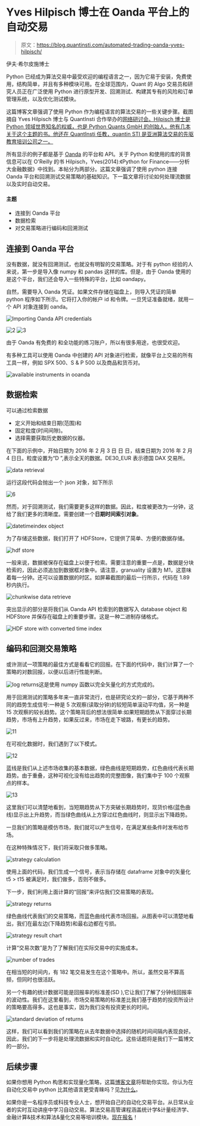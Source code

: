 # Yves Hilpisch 博士在 Oanda 平台上的自动交易

> 原文：<https://blog.quantinsti.com/automated-trading-oanda-yves-hilpisch/>

伊夫·希尔皮施博士

Python 已经成为算法交易中最受欢迎的编程语言之一，因为它易于安装，免费使用，结构简单，并且有多种模块可用。在全球范围内，Quant 的 Algo 交易员和研究人员正在广泛使用 Python 进行原型开发、回溯测试、构建其专有的风险和订单管理系统，以及优化测试模块。

这篇博客文章强调了使用 Python 作为编程语言的算法交易的一些关键步骤。截图摘自 Yves Hilpisch 博士与 QuantInsti 合作举办的[网络研讨会。Hilpisch 博士是 Python 领域世界知名的权威，也是 Python Quants GmbH 的创始人，他有几本关于这个主题的书。他还在 QuantInsti 任教，quantin STI 是亚洲算法交易的先驱教育培训公司之一。](https://blog.quantinsti.com/automated-trading-with-python-webinar/)

所有显示的例子都是基于 [Oanda](http://oanda.com) 的平台和 API。关于 Python 和使用的库的背景信息可以在 O'Reilly 的书 Hilpisch，Yves(2014):《Python for Finance——分析大金融数据》中找到。本帖分为两部分。这篇文章强调了使用 python 连接 Oanda 平台和回溯测试交易策略的基础知识。下一篇文章将讨论如何处理流数据以及实时自动交易。

#### **主题**

*   连接到 Oanda 平台
*   数据检索
*   对交易策略进行编码和回溯测试

## **连接到 Oanda 平台**

没有数据，就没有回溯测试，也就没有明智的交易策略。对于有 python 经验的人来说，第一步是导入像 numpy 和 pandas 这样的库。但是，由于 Oanda 使用的是这个平台，我们还会导入一些特殊的平台，比如 oandapy。

自然，需要导入 Oanda 凭证。如果文件存储在磁盘上，则导入凭证的简单 python 程序如下所示。它将打入你的帐户 id 和令牌。一旦凭证准备就绪，就用一个 API 对象连接到 oanda。

![Importing Oanda API credentials](img/e3a8a316b1a741c09c6124fab30fec2c.png)

![2](img/5595ba9daee2f2a49751f2d4af0eb56b.png) ![3](img/c851c84bb675e1d8c64213783aefc4be.png)

由于 Oanda 有免费的 和全功能的练习账户，所以有很多用途，也很受欢迎。

有多种工具可以使用 Oanda 中创建的 API 对象进行检索，就像平台上交易的所有工具一样，例如 SPX 500、S & P 500 以及商品和货币对。

![available instruments in ooanda](img/41040b7d394070de6b50a54091136e62.png)

## **数据检索**

可以通过检索数据

*   定义开始和结束日期(范围)和
*   固定粒度(时间间隙)。
*   选择需要获取历史数据的仪器。

在下面的示例中，开始日期为 2016 年 2 月 3 日 日 日，结束日期为 2016 年 2 月 4 日日。粒度设置为“D ”,表示全天的数据。DE30_EUR 表示德国 DAX 交易所。

![data retrieval](img/fd0893c9c482574f7ab2f82bb79a2353.png)

运行这段代码会抛出一个 json 对象，如下所示

![6](img/70b816e87344f1162ac47048e4d178ef.png)

然而，对于回溯测试，我们需要更多这样的数据。因此，粒度被更改为一分钟，这给了我们更多的清晰度。需要创建一个**日期时间索引对象**。

![datetimeindex object](img/3ad81c93dd9a35db6e4a114a7bf2b794.png)

为了存储这些数据，我们打开了 HDFStore，它提供了简单、方便的数据存储。

![hdf store](img/2cddb54368677c5bf5702f4d0d3871b5.png)

一般来说，数据被保存在磁盘上以便于检索。需要注意的重要一点是，数据是分块检索的，因此必须追加到数据框对象中。请注意，granuality 设置为 M1，这意味着每一分钟。还可以设置数据的时区。如屏幕截图的最后一行所示，代码在 1.89 秒内执行。

![chunkwise data retrieve](img/50e39730e921aa2b588a977b5fb352b4.png)

突出显示的部分是将我们从 Oanda API 检索到的数据写入 database object 和 HDFStore 并保存在磁盘上的重要步骤。这是一种二进制存储格式。

![HDF store with converted time index](img/1d72b0c93e196e7994413fe4d5466ebd.png)

## **编码和回测交易策略**

或许测试一项策略的最佳方式是看看它的回报。在下面的代码中，我们计算了一个策略的对数回报，以便以后进行性能判断。

![log returns](img/2682036f39f3157fcbde59dd2a33e4c4.png)这是使用 numpy 函数以完全矢量化的方式完成的。

用于回溯测试的策略多年来一直非常流行，也是研究论文的一部分，它基于两种不同的趋势生成信号:一种是 5 次观察(读取分钟)的较短简单滚动平均值，另一种是 15 次观察的较长趋势。这个策略背后的想法很简单:如果短期趋势从下面穿过长期趋势，市场有上升趋势，如果反过来，市场在走下坡路，有更长的趋势。

![11](img/14ea8709d43f7af72186e8b312469cc7.png)

在可视化数据时，我们遇到了以下模式。

![12](img/8b8720bb5654c1e9656365ab850eea5b.png)

蓝线是我们从上述市场收集的基本数据，绿色曲线是短期趋势，红色曲线代表长期趋势。由于重叠，这种可视化没有给出趋势的完整图像，我们集中于 100 个观察点的样本。

![13](img/2fa3a98d3ed94b93e4bc2c2c0f06497b.png)

这里我们可以清楚地看到，当短期趋势从下方突破长期趋势时，现货价格(蓝色曲线)显示出上升趋势，而当绿色曲线从上方穿过红色曲线时，则显示出下降趋势。

一旦我们的策略是模仿市场，我们就可以产生信号，在满足某些条件时发布给市场。

在这种特殊情况下，我们将采取只做多策略。

![strategy calculation](img/39ff59a538e8f62ea3b942e3e82cb415.png)

使用上面的代码，我们生成一个信号，表示当存储在 dataframe 对象中的矢量化 t5 > t15 被满足时，我们做多，否则不做多。

下一步，我们利用上面计算的“回报”来评估我们交易策略的表现。

![strategy returns](img/fe6ef694a31c3391826a29bd9281987d.png)

绿色曲线代表我们的交易策略，而蓝色曲线代表市场回报。从图表中可以清楚地看出，我们在最左边(下降趋势)和最右边都在亏损。

![strategy result chart](img/5fff80107a43e7e8db2a3394ffe4b755.png)

计算“交易次数”是为了了解我们在实际交易中的实施成本。

![number of trades](img/a616eb61aebdedf9c1c94c722bc921fd.png)

在相当短的时间内，有 182 笔交易发生在这个策略中。所以，虽然交易不算高频，但同时也很活跃。

另一个有趣的统计数据可能是回报率的标准差(SD ),它让我们了解了分钟线回报率的波动性。我们在这里看到，市场交易策略的标准差比我们基于趋势的投资所设计的策略要高得多。这也是事实，因为我们没有投资更长的时间。

![standard deviation of returns](img/a46f0b550c152dcfcdcc92a00af9b5dd.png)

这样，我们可以看到我们的策略在从去年数据中选择的随机时间间隔内表现良好。因此，我们的下一步将是处理流数据和实时自动化。这些话题将是我们下一篇博文的一部分。

## 后续步骤

如果你想用 Python 构思和实现量化策略，这篇[博客文章](https://blog.quantinsti.com/python-trading/)将帮助你实现。你认为在自动化交易中 python 比其他语言更受青睐吗？见[为什么](https://blog.quantinsti.com/python-best-programming-language-algorithmic-trading/)。

如果你是一名程序员或科技专业人士，想开始自己的自动化交易平台。从日常从业者的实时互动讲座中学习自动交易。算法交易高管课程涵盖统计学&计量经济学、金融计算&技术和算法&量化交易等培训模块。[现在报名](https://www.quantinsti.com/courses/epat/scholarship-test/)！